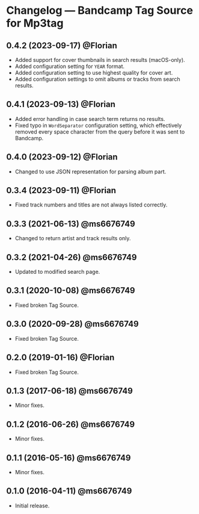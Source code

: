 # Changelog — Bandcamp Tag Source for Mp3tag

## 0.4.2 (2023-09-17) @Florian

- Added support for cover thumbnails in search results (macOS-only).
- Added configuration setting for `YEAR` format.
- Added configuration setting to use highest quality for cover art.
- Added configuration settings to omit albums or tracks from search results.

## 0.4.1 (2023-09-13) @Florian

- Added error handling in case search term returns no results.
- Fixed typo in `WordSeparator` configuration setting, which effectively removed every space character from the query before it was sent to Bandcamp.

## 0.4.0 (2023-09-12) @Florian

- Changed to use JSON representation for parsing album part.

## 0.3.4 (2023-09-11) @Florian

- Fixed track numbers and titles are not always listed correctly.

## 0.3.3 (2021-06-13) @ms6676749

- Changed to return artist and track results only.

## 0.3.2 (2021-04-26) @ms6676749

- Updated to modified search page.

## 0.3.1 (2020-10-08) @ms6676749

- Fixed broken Tag Source.

## 0.3.0 (2020-09-28) @ms6676749

- Fixed broken Tag Source.

## 0.2.0 (2019-01-16) @Florian

- Fixed broken Tag Source.

## 0.1.3 (2017-06-18) @ms6676749

- Minor fixes.

## 0.1.2 (2016-06-26) @ms6676749

- Minor fixes.

## 0.1.1 (2016-05-16) @ms6676749

- Minor fixes.

## 0.1.0 (2016-04-11) @ms6676749

- Initial release.